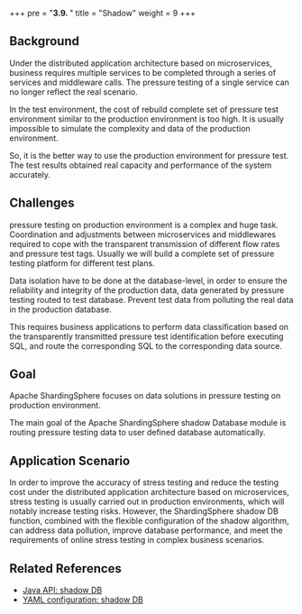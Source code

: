 +++
pre = "<b>3.9. </b>"
title = "Shadow"
weight = 9
+++

## Background

Under the distributed application architecture based on microservices, business requires multiple services to be completed through a series of services and middleware calls. The pressure testing of a single service can no longer reflect the real scenario.

In the test environment, the cost of rebuild complete set of pressure test environment similar to the production environment is too high. It is usually impossible to simulate the complexity and data of the production environment.

So, it is the better way to use the production environment for pressure test. The test results obtained real capacity and performance of the system accurately.

## Challenges

pressure testing on production environment is a complex and huge task. Coordination and adjustments between microservices and middlewares required to cope with the transparent transmission of different flow rates and pressure test tags. Usually we will build a complete set of pressure testing platform for different test plans.

Data isolation have to be done at the database-level, in order to ensure the reliability and integrity of the production data, data generated by pressure testing routed to test database. Prevent test data from polluting the real data in the production database.

This requires business applications to perform data classification based on the transparently transmitted pressure test identification before executing SQL, and route the corresponding SQL to the corresponding data source.

## Goal

Apache ShardingSphere focuses on data solutions in pressure testing on production environment.

The main goal of the Apache ShardingSphere shadow Database module is routing pressure testing data to user defined database automatically.

## Application Scenario

In order to improve the accuracy of stress testing and reduce the testing cost under the distributed application architecture based on microservices, stress testing is usually carried out in production environments, which will notably increase testing risks. However, the ShardingSphere shadow DB function, combined with the flexible configuration of the shadow algorithm, can address data pollution, improve database performance, and meet the requirements of online stress testing in complex business scenarios.

## Related References

- [Java API: shadow DB ](/en/user-manual/shardingsphere-jdbc/java-api/rules/shadow/)
- [YAML configuration: shadow DB ](/en/user-manual/shardingsphere-jdbc/yaml-config/rules/shadow/)
